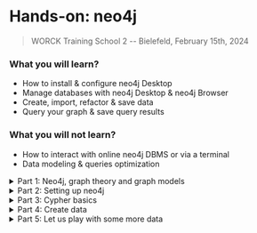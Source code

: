 # **Hands-on: neo4j**

> WORCK Training School 2 -- Bielefeld, February 15th, 2024

### What you will learn? 

- How to install & configure neo4j Desktop
- Manage databases with neo4j Desktop & neo4j Browser
- Create, import, refactor & save data
- Query your graph & save query results

### What you will not learn?

- How to interact with online neo4j DBMS or via a terminal
- Data modeling & queries optimization

<details>
<summary>
Part 1: Neo4j, graph theory and graph models
</summary>

### Neo4j & graph theory

Neo4j is a graph database management system that can either be deployed online (on a community edition server or an AuraDB) or locally (neo4j Desktop). It uses a language called `Cypher` and it is based on graph theory.

<picture>
<img alt="YOUR-ALT-TEXT" src="https://graphacademy.neo4j.com/courses/neo4j-fundamentals/1-graph-thinking/1-seven-bridges/images/7-bridges.jpg"
  width="50%"
  height= auto>
</picture>

Leonhard Euler, 1736, Königsberg (East. Prussia) asked a question: "Can we walk through the city and cross each of the seven bridges only once?". The answer was we cannot, but in the process, he defined the problem in abstract terms: a representation of land masses as entities (vertices) connected by bridges (edges).

### Two types of graph model

There are two main types of graph models around nowadays: the Resource Description Framework (**RDF**) and the Label Property Graph (**LPG**), which are used to store data in the form of graphs. Both were developed in the 2000s and are more "relational" & agile than so-called 'relational databases' (like Filemaker).

Graphs are now everywhere. Use cases examples include: 

* route finding
* supply-chain analytics
* realtime recommendation
* network analysis (as done with Gephi)

The base of graph models are `semantic triples` (vertices connected by edges): `Subject—Predicate—Object`

In `Cypher` representation, a triple would look as follows: `(:Subject)-[:Predicate]->(:Object)`

### RDF vs LPG (pros and cons)

| **The Resource Description Framework** | The Label Property Graph |
| :--- | :--- |
| stable storage and & **data exchange** | **storage & querying** |
| standardization (W3C specs), interoperability, scalability | less demanding (learning curve, development, infrastructure) |
| ontologies & open vocabularies | entities have an internal structure: `labels`, `properties`, `types` |
| 'atomizes' information according to a preset schema | **schema free** and **near natural language** |
| `vertices` and `edges` have no internal structure | flexible: allows progressive refactoring as the model evolves |
| indexed; uses 'artificial' vertices as joins | easy to 'read' and simpler to implement and use |
| heavy infrastructure (sparql endpoints) | local deployment and availability of `apps` |

⚠️ No schema does not mean you do not have to think about your model and flexibility can quickly lead to messiness.

### LPG basics

The LPG model is made of **triples** composed of `nodes` linked by directed `relation(s)`:

* **nodes** have `Labels` & `Properties` (key-value pairs, as in python dictionary)
* **relations** are directed & have `Types` & `Properties`
* **queries** use `Cypher` instructions to traverse the graph, `MATCH` patterns, & `RETURN` results.

<picture>
<img alt="YOUR-ALT-TEXT" src="https://graphacademy.neo4j.com/courses/neo4j-fundamentals/2-property-graphs/1-property-graph/images/node-labels.jpg"
  width="50%"
  height= auto>
</picture>
</details>

<details>
<summary>
Part 2: Setting up neo4j
</summary>

### Installing neo4j Desktop

1️⃣ [https://neo4j.com/download/](https://neo4j.com/download/)  <br />
2️⃣ click on `download` <br />
3️⃣ fill in the form <br />
4️⃣ copy the activation key <br />
5️⃣ install the downloaded file and enter the activation key <br />

### What does neo4j Desktop do?

Neo4j is only a possible "brick" in your digital workflow. The brick that stores your data in a structured form, but not your files (scans, transcripts, etc.). 

Neo4j Desktop is a piece of software developed by the neo4j company, that allows you to:

* interact with a local (or online) DBMS using `Cypher`
* manage your graph databases (you can create DBMS, create and refactor entities, delete, cump and clone your DBMS)
* manage neo4j Desktop `Apps` & plugins
* manage files like `.csv` or `cypher` files
* get help

If you want to learn more, there is plenty of resources available online:

* [the neo4j documentation](https://neo4j.com/docs/)
* [the neo4j developer tutorials](https://neo4j.com/developer/)
* [the Graph Academy](https://graphacademy.neo4j.com/>)
* [cheatsheets](https://mpolinowski.github.io/docs/Development/Graphs/2020-05-03--neo4j-cheat-sheet/2020-05-03/)
* [another cheatsheet on GitHub](https://github.com/bitfede/cypher-cheat-sheet/blob/master/README.md)
* neo4j Desktop integrated tutorials like `:play cypher` or `:play got`

### The LPG design process

As neo4j is schema-free, you do not need to have a predefined model to start feeding a DBMS with data. An LPG design process will in general involve the following steps:

1️⃣ understand your domain & define a use case scenario <br />
2️⃣ develop an initial graph data model (nodes & relations) <br />
3️⃣ test use cases against the initial data model <br />
4️⃣ create the graph (instance model) & test data using `Cypher` <br />
5️⃣ refactor in case of change or for better performance <br />

**General tips**:

* avoid semantically orthogonal labels, (same `labels` for different types of nodes)
* avoid using `labels` that represent different levels of hierarchy:
  * e.g. Human & Person: hierarchies can be graphed (= overuse of `labels`)
  * `labels` & `types` are entry points for patterns (traversal efficiency)
* avoid duplicates. If `properties` appear many times in a node/relation, consider creating Labels/Types
* create specialized relationships on top of more generic ones
* stick to a limited number of controlled relation types & node labels

### First step: create a local database

1️⃣ `run` neo4j Desktop <br />
2️⃣ on the left you see 3 icons: `Projects` | `DBMS` | `Graph Apps` <br />
3️⃣ click on `Projects` ➡️ `New` ➡️ `Create Project` <br />
4️⃣ `select` your project <br />
5️⃣ on the right, click `Add` ➡️ `local DBMS` <br />
6️⃣ give the local DB a `name` ➡️ set a `password` ➡️ choose a neo4j `version` ➡️ `Create` (this will take a few minutes) 

⚠️ `Cypher` is an evolutive language: older versions of neo4j use older iterations of `Cypher` (meaning that code snippets that you may find online can sometimes be deprecated)

### Awesome Procedures on Cypher (APOC)

In addition to neo4j built-in functionalities, users can use the so-called Awesome Procedures on Cypher. APOC is an add-on library that provides additional procedures & functions. We will use one `procedure` to allow the export of a database to `CSV`. To do so, APOC pugins need to be installed on your DBMS. 

1️⃣ click on your database to uncover the panel on the right <br />
2️⃣ click on `Plugins` <br />
3️⃣ click on the 🔻 under APOC <br />
4️⃣ click on `Install` to install APOC procedures *for the selected database*

### Tweak the `apoc.conf` File

To be able to use APOC instructions, we also need to tell neo4j that it is allowed to use `apoc` procedures by creating and editing a configuration file called `apoc.conf`:

1️⃣ click the `...` ➡️ `Open folder` ➡️ `DBMS` <br />
2️⃣ the dbms folder opens -> then navigate to the `conf` folder <br />
3️⃣ in the `conf` folder, create a new `apoc.conf` file with a text editor <br />
4️⃣ `paste` the following 3 lines in it and save

```txt
apoc.import.file.enabled=true
apoc.import.file.use_neo4j_config=true
apoc.export.file.enabled=true
```

### `START` the database**

⚠️ Before you can use your DBMS it must first be `STARTED`:

1️⃣ click on the `...` next to its name <br />
2️⃣ click on `Start` <br />
3️⃣ wait...

⚠️ Once a DBMS is started a Terminal instance opens. **DO NOT CLOSE THE TERMINAL!**

### Open neo4j Browser

Once started, we can interact with a DBMS either via the `terminal` or using an `App`

We will use the `neo4j Desktop` app to manipulate the data with `Cypher`

1️⃣ on the left, click on the icon with 4 squares (`Gaph Apps`) <br />
2️⃣ click on `neo4j Browser`

We are now ready to feed and query our database!
</details>

<details>
<summary>
Part 3: Cypher basics
</summary>

### Representation

`Cypher` is a simple, descriptive & near natural language that uses ASCII representation:

(='.'=) <br />

* `nodes` are represented by `()`
* `relations` are represented by `-[]->`
* `patterns` are represented as follows: `()-[]->()`
* node `labels` & relation `types` are introduced with `:`
* nodes & relations `properties` are enclosed in `curly brackets {}`

### Conventions

- node `labels` are `capitalized` & preceded by a `:`
- relation `types` are written in `SNAKE_CASE_CAPITAL` & preceded by `:`
- `properties` are written in `camelCase`
- multiple properties (arrays) are separated by `,`
- `<ids>` are automatically attributed to entities (not stable)
- the first property associated with a node is its `primary key`
- `null` values are simply an absence of property (no need to specify null values)

### Examples

* `(:Object)`
  * represents a node with an `Object label`
* `(:Movie {title: 'The Matrix'})`
  * represents a node with a `Movie label` & a `title property` (with a string "The Matrix" as a value)
* `(matrix:Movie {title: 'The Matrix', released: 1997})`
  * same node with a second `property` (with an integer as a value) and a declared `variable` (*matrix*)
* `-[role:ACTED_IN {roles: 'Neo'}]->`
  * represents a `directed` relation with a `role variable`, an `ACTED_IN type` & a `roles` property

### Cypher clauses

`Cypher` relies on a limited number of explicit instructions and clauses (written with CAPITALS):

* `CREATE` and `MERGE` (`CREATE` will create new data whatever is in the graph)
* `MATCH` and `RETURN` (in a `MATCH` clause you define the parameters of how Cypher traverses the graph and `RETURN` defines what output you want to get)
* `REMOVE` and `DELETE` (`REMOVE` a property; `DELETE` an entity)
* `SET` (`SET` is used to update properties of entities)
* the `WHERE`, `WITH` or `CASE` clause

*We will only see a few clauses. Note that they can be chained and combined with `boolean` & `logical` operators.*

### Variables

Like other languages (like Python), `Cypher` uses `variables` (or aliases) chosen arbitrarily by the user to collect & manipulate nodes, relations and properties.

For instance, we can use a variable in a `MATCH` instruction to collect nodes with a particular label & `RETURN` the content of those nodes with the variable. Variables can be passed arguments (we will see that later). In the following, we use a `c` variable to collect all nodes with an `Object` label. We return the selected nodes in a graph form with the `RETURN` instruction:

```cypher
MATCH (c:Object) 
RETURN c
```

### Types of properties

Data types can be declared for `properties` upon creation or update (e.g., `toInteger(), toBoolean(), toFloat()` etc.). Cypher can interpret different data types, including `date`, `durations` or `dateTime` 

- {String} text (between single or double quotes)
- {Long} integer value
- {Double} decimal value
- {Boolean}
- {Date} noted date('YYYY-MM-DD')
- {StringArray} comma-separated list of strings
- {DoubleArray} comma-separated list of decimal values
</details>

<details>
  <summary>
    Part 4: Create data
  </summary>

### The neo4j Desktop window

The easiest way to interact with a neo4j DBMS is to do this in a neo4j Desktop window. Remember that your DBMS must first be started.

What does the neo4j Desktop interface look like:

* on the left, the star allows you to `bookmark` code that works
* on top is the command line where you type `Cypher` code
* below are your previous instructions in card form
* on the left of each card are icons to `switch` between graph, text, or table `view`
* on the right of each card is an overview of the node labels & relation types
* the icons on the right allow you to:
  * bookmark or rerun a `Cypher` code
  * view your graph in full screen
  * download your results in `JSON`, `CSV`, `PNG` & `SVG` formats

### Let's create our first node

We use the `CREATE` instruction to create nodes & relations.

We want our first node to be categorized as an 'Object' (we give it an `:Object` `label`); & to have three `properties`: `id`, `type`, & `name`. Remember that node labels & relation types are introduced by `:`. Properties are always embedded in a node's `()` or a relation's `[]` & written as `key-value pairs` between `{}`. So, in the command line, type:

```cy
CREATE (:Object {id: 'obj0001', type: 'painting', name: 'Mona Lisa'})
```

⚠️ The values of the properties of our node are of a `string` datat type & thus written between quotes. 

### View our first node

To view our node, we `MATCH` it (we use a set of parameters to `MATCH` what we target), pass it to an alias & `RETURN` it:

```cy
MATCH (c:Object)
RETURN c 
// What's happening here?
```

⚠️ To move from the first line to the next: `ENTER + SHIFT`

We could also `MATCH` ANY node to view the whole graph:

```cy
MATCH (n)
RETURN n
```

### Let's click on the `node` we created...

⚠️ In case you make mistakes, **there is no going back**, but if you can identify your error, it can usually be corrected

### Add some properties

Let us make Mona Lisa also a `Person` (another `label`) & give it a 'female' `property`

```cy
CREATE (:Person {id: 'obj0001', type: 'painting', name: 'Mona Lisa', sex: 'female'})
```

Let us look at the graph:

```cy
MATCH (n)
RETURN n
```

😓 Oops... We have 2 nodes with the same name: 1 with a `Person` label, 1 with an `Object` label.

### Let's delete our second node

1️⃣ we `MATCH` our target node <br />
2️⃣ we `DELETE` it:

```cy
MATCH (p:Person)
DELETE p
```

We can also use a `WHERE` clause:

```cy
MATCH (p)
WHERE p.sex = 'female'
DELETE p
```

### How to update node properties & labels?

1️⃣ we `MATCH` our target node (here, using a `WHERE` clause)
2️⃣ we `SET` properties & labels (we `chain` the 2 `SET` insctructions):

```cy
MATCH (p)
WHERE p.id = 'obj0001'
SET p.sex = 'male', p:Person
RETURN p
```

⚠️ Note the `,` in the `SET` clause (used to chain instructions)

### Let's correct our mistake

Mona Lisa should be 'female'; but perhaps she declared herself non-binary too:

```cy
MATCH (p)
WHERE p:Person
SET p.sex = 'female', p.gender = 'non-binary'
RETURN p
```

⚠️ `SET` either creates a new property or updates an existing one
⚠️ a `property` can be discarded by being `SET` to `NULL`

### Remove a property

To delete a property, we can either `SET` it to `null`:

```cy
MATCH (p:Person)
SET p.gender = null
RETURN p.name, p.gender
// What's happening here?
```

Or `REMOVE` it:

```cy
MATCH (p:Person {id: 'obj0001'})
REMOVE p.gender
RETURN p
// What's happening here?
```

⚠️ `DELETE` is only used to delete nodes and/or relations

### The `RETURN` clause

If you only specify the alias of a node in the `RETURN` clause, neo4j shows the corresponding nodes in graph form

We can also return properties of the aliased nodes as follows:

```cy
RETURN variable.property1 AS whateverYouWantToCallTheColumn, variable.property2
```

Example:

```cy
MATCH (p:Person)
RETURN p.name AS Alias, p.sex AS personGender
```

The result is a table that can be downloaded 

### A second node

Let us add `Leonardo` to the graph:

```cy
MERGE (p:Person {id: 'per0001', name: 'Leonardo da Vinci', sex: 'male'})
RETURN p
```

⚠️ `RETURN` is not necessary upon creation

⚠️ `MERGE` is another way to create entities 

💡 `MERGE` creates only IF entities with the exact same properties do not already exist
(it avoids duplication)

### Create a relation between two nodes**

We have created the nodes & now we want to relate them:

1️⃣ first, we `MATCH` the entities we want to manipulate
2️⃣ then, we `CREATE` the relation:

```cy
MATCH (leo:Person {id: 'per0001'})
MATCH (mona:Object {id: 'obj0001'})
CREATE (mona)-[:HAS_CREATOR {profession: 'painter'}]->(leo)
```

Let's look at the result:

```cy
MATCH (n)
RETURN n
```

### Delete relations & nodes

Like nodes, relations can be removed with `DELETE`

We `MATCH` a pattern, give an alias to the relation, & `DELETE` it:

```cy
MATCH (leo:Person {id: 'per0001'})-[r]-(mona:Object {id: 'obj0001'})
DELETE r
```

⚠️ In `MATCH` clauses, relations can be undirected

⚠️ Related nodes CANNOT be deleted before they are `DETACHED` from one another.

Let's clean our graph (delete everything):

```cy
MATCH (n)
DETACH DELETE n
```

### Create patterns

All the above process could have been done with one line of code:

```cypher
CREATE (:Person:Object {id: 'obj0001', type: 'painting', name: 'Mona Lisa', 
sex: 'female',gender: 'non-binary'})-[HAS_CREATOR {profession: 'painter'}]->
(:Person {id: 'per0001', name: 'Leonardo da Vinci', sex: 'male'}) 
```

oops... something is going wrong

Look for the 🔺 in the error messages can help (we forgot `:` in the relation)

```cypher
CREATE (:Person:Object {id: 'obj0001', type: 'painting', name: 'Mona Lisa', 
sex: 'female',gender: 'non-binary'})-[:HAS_CREATOR {profession: 'painter'}]->
(:Person {id: 'per0001', name: 'Leonardo da Vinci', sex: 'male'}) 
```

### A simple query

Querying the graph to visualize it (or parts of it) & to answer questions

Example of question: 

>What is the `sex` of `Persons` who declare themselves `non-binary` & is there a relation with the way they are labelled?

```cypher
MATCH (p:Person)
WHERE p. gender = 'non-binary'
RETURN p.sex AS sex, labels(p) AS labels
```

💡 Note the `labels(alias)` instruction in the `RETURN` clause

💡`id(variable)` would similarly return the `ids` created by the system

### Stop, export, dump & save your files

⚠️ Once you are finished, `STOP` the running DBMS before closing neo4j

⚠️ Your database lives in the neo4j folders, ➡️ better save your work:

* `dump` it (easy to reimport)
* or save it as a `csv` with `apoc` (import will be more burdensome)

### Dump

A `dump` file can be saved somewhere safe to be imported later:

1️⃣ close the neo4j Browser window <br />
2️⃣ `STOP` the database <br />
3️⃣ click on the `...` ➡️ `dump` (a dump file is added to your `files` list) <br />
4️⃣ click on the `...` ➡️ `Reveal in file explorer` <br />
➡️ copy the files somewhere safe

⚠️ importing `dump` files is quite easy ( you may have noted that the `...` also give you the option to create a DBMS from dump or import it in a DBMS)

### Export to `CSV`

Unlike `Dump`, export to `csv` is done in neo4j Browser (your DBMS has to be started)

If you have installed the `APOC` plugins & added the `apoc.conf` to your DBMS config:

```cy
CALL apoc.export.csv.all('filename.csv', {})
```

The exported `.csv.` is exported to the `import` folder of your DBMS...
</details>

<details>
<summary>
Part 5: Let us play with some more data
</summary>

### Play with the 'Graph of Thrones' project data

If you would like to do a little more, there is a complete `Graph of Thrones` dataset that can be directly `played` by running `:play got` in the neo4j Desktop command line.

We want to import data from existing files. Let's `import` Characters of GOT book 1 from 2 local `.csv` files:

* book1edgessample.csv
  * this file has the following headers: `Source`, `Target`, `Type`, `id` &  `weight`
* book1gendersample.csv
  * it has the following headers: `Name`, `Nobility` & `Gender`

### Before we start...

Let's delete everything in our graph to make a fresh start:

```cy
MATCH (n)
DETACH DELETE n
```

⚠️ Remember: our nodes have relations (they are attached, so to speak), so we `DETACH` before we can `DELETE`:

Importing data from files means:

1️⃣ `LOADING` a `.csv` <br />
2️⃣ `CREATING` nodes & relations <br />
3️⃣ add `properties` upon creation

### Uniqueness constraints

Sometimes, we want to apply `uniqueness constraints`on properties that we want to be unique (like a unique identifier). Let us make sure that our nodes with a Character label do not have the same name property:

```cy
CREATE CONSTRAINT FOR (c:Character) REQUIRE c.name IS UNIQUE
```

We can check existing constraints in our graph with the following commands:

```cy
SHOW CONSTRAINTS
```

or

```cy
:schema
```

If necessary, we can also drop a constraint with its `name`:

```cy
DROP CONSTRAINT constraintName
```

### Load & check a `.csv` file

To import our first `.csv`, we need to load it:

1️⃣ place the `book1edgessample.csv` in the `import` folder <br />
2️⃣ `LOAD` it & pass it to a `variable` to make it available for manipulation

Let's first load the file to check if neo4j can read it (using a `LIMIT` clause for efficiency):

```cy
LOAD CSV WITH HEADERS FROM 'file:///book1edgessample.csv' AS line
RETURN line
LIMIT 10
```

⚠️ Instead of local files, we could use online files using an `http` address (ending by `.csv`)

### Load & create the data from `.csv`

`LOAD` does not import per se but makes the data available (using the column `headers` to reference where the information comes from). To avoid creating duplicate nodes, we use `MERGE` instead of `CREATE` (in our `.csv` file, Characters can appear either as Target or Source, so if we used `CREATE`, we would create them n-times):

```cy
LOAD CSV WITH HEADERS FROM 'file:///book1edgessample.csv' AS row
MERGE (src:Character {name: row.Source})
MERGE (tgt:Character {name: row.Target})
MERGE (src)-[r:INTERACTS {weight: toInteger(row.weight)}]->(tgt)
```

The result should be `Added 100 labels, created 100 nodes, set 269 properties, created 169 relationships`

⚠️ Note the `toInteger()` statement that defines data from the 'weight' column as integers.

### Add data from another `.csv`

Let us view our graph:

```cy
MATCH (n)
RETURN n
```

For the moment, our nodes only have a `Character` label & a `name` property (this is what was in our `.csv` file). How can we import `properties` from another file?

1️⃣ add the `book1gendersample.csv` file to the import folder <br />
2️⃣ check whether it can be read

```cy
LOAD CSV WITH HEADERS FROM 'file:///book1gendersample.csv' AS line
RETURN line
LIMIT 10
```

The file uses `Name`, `Nobility` & `Gender` as variables. When preparing the files, we made sure that names in the `Name` column are the same as in our first dataset (they have to match). We could try the following:

```cy
LOAD CSV WITH HEADERS FROM 'file:///book1gendersample.csv' AS line
MERGE (c:Character {name: line.Name})
ON MATCH SET c.gender = line.Gender, c.house = row.Nobility
// Do not try this
```

This would work but it would create duplicates of Character nodes. We do not need the `MERGE` instruction: we do not create new nodes or relations:

```cy
LOAD CSV WITH HEADERS FROM 'file:///book1gendersample.csv' AS row
MATCH (c:Character {name: row.Name})
SET c.gender = row.Gender, c.house = row.Nobility
```

Let's check what this does:

```cy
MATCH (a:Character {name: 'Daenerys-Targaryen'}), (b:Character {name: 'Bran-Stark'})
RETURN a, b
```

### View the data structure with APOC & view the graph

View the graph model (with `apoc` procedure):

```cy
CALL apoc.meta.graph()
```

View the whole graph by matching a `pattern`:

```cy
MATCH p=(:Character)-[:INTERACTS]-(:Character)
RETURN p
```

OR simply view all:

```cy
MATCH (n)
RETURN n
```

### Analyze the data

We can now query the graph to analyze our data. We could also do simple stats (average & standard deviations): 

```cy
MATCH (c:Character)-[:INTERACTS]->()
WITH c, count(*) AS num
RETURN min(num) AS min, max(num) AS max, avg(num) AS avg_characters, stdev(num) AS stdev
// where count() counts the number of character nodes who have relations with other nodes
```

We could do much more, like centrality measures, shortest paths, pivotal nodes, etc.

### Let's do some counting

How many Character nodes in the database?

```cy
MATCH (c:Character) 
RETURN count(c)
```

What is the most common number of interactions?

```cy
MATCH ()-[r]->()
RETURN r.weight, count(*)
ORDER BY count(*) DESC
```

How many Character nodes have a `male` property?

```cy
MATCH (n:Character {gender: 'Male'}) 
RETURN count(n) AS numberOfMaleCharacters
```

Let's use a `WITH` clause to count Male & Female Characters & their ratio:

```cy
MATCH (m:Character {gender: 'Male'})
WITH count(m) AS numMales
MATCH (f:Character {gender: 'Female'})
WITH count(f) AS numFemales, numMales
RETURN numMales, numFemales, toFloat(numFemales) / numMales AS genderRatio
```

How many people does one character interact with?

```cy
MATCH (c1)-[r:INTERACTS]->(c2)
RETURN c1.name as name,
COUNT(*) AS Total
```

Can we count the number of interactions of one Character & get a list of the people they interact with? (`COLLECT`)

```cy
MATCH (c1)-[r:INTERACTS]->(c2)
RETURN c1.name as Person,
COUNT(*) as Total,
COLLECT(c2.name)
```

### Let's do some exploration

Let us identify: 

1️⃣ who interacts with Bran Stark besides Arya Stark  <br />
2️⃣ who interacts with both of them

...to do so, we need to identify the pattern that Cypher must `traverse` to return only the results we want:

```cy
MATCH (a:Character {name: 'Arya-Stark'})-[r1]-(b:Character {name: 'Bran-Stark'})-[r2]-(c:Character)
RETURN c.name
```

And:

```cy
MATCH (a:Character {name: 'Arya-Stark'})-[r1]-(b)-[r2]-(c:Character {name: 'Bran-Stark'})
RETURN b.name
```

### Ask questions

Who in the database has the same `gender` property as Arya Stark?

```cy
MATCH (c:Character), (c1:Character {name: 'Arya-Stark'}) 
WHERE c.gender = c1.gender AND id(c) <> id(c1)
RETURN c.name
```

Are there nodes for which `gender` data is missing?

```cy
MATCH (c:Character)
WHERE c.gender IS NULL
RETURN c.name
```

Is the data consistent?

```cy
MATCH (n)
RETURN DISTINCT n.gender
//we can do the same with n.house to check house names
```

### Let's practice...

Which Characters have a name that starts with 'J'?

```cy
MATCH (p:Character)
WHERE p.name STARTS WITH 'J'
RETURN p.name
```

### `CASE` clauses

We would like to export a dataset of the gender distribution by house to plot it. To do this, we need a less simple clause: `CASE` 

> A `CASE` clause introduces a condition (`WHEN`) & instructions:

```cy
MATCH (c:Character)
RETURN c.house AS House, 
COUNT(CASE WHEN c.gender='Male' THEN 1 END) AS NumberMales, 
COUNT(CASE WHEN c.gender='Female' THEN 1 END) AS NumberFemales, 
COUNT(CASE WHEN c.gender IS NULL THEN 1 END) AS NoGender;
```

### Let's `ORDER` our results

Let us order our results alphabetically with `ORDER BY` (2 options):

```cy
MATCH (c:Character) 
RETURN c.house AS House, 
COUNT(CASE WHEN c.gender='Male' THEN 1 END) AS NumberMales, 
COUNT(CASE WHEN c.gender='Female' THEN 1 END) AS NumberFemales, 
COUNT(CASE WHEN c.gender IS NULL THEN 1 END) AS NoGender 
ORDER BY House DESC
```

```cy
MATCH (c:Character)
WITH c ORDER BY c.house
RETURN c.house AS House, 
COUNT(CASE WHEN c.gender='Male' THEN 1 END) AS NumberMales, 
COUNT(CASE WHEN c.gender='Female' THEN 1 END) AS NumberFemales, 
COUNT(CASE WHEN c.gender IS NULL THEN 1 END) AS NoGender
```

### Add dates

Let's add a few (random) dates to our dataset with `date('YYYY-MM-DD')

```cy
MATCH (a:Character {name: 'Arya-Stark'})
MATCH (b:Character {name: 'Jon-Snow'})
SET a.dob = date('0300-09-23'), b.dob = date('0290-06-12')
```

And add another date property to a Character (we just know the year)

```cy
MATCH (c:Character {name: 'Bronn'})
SET c.dob = date({year: 295}), c.dod = date({year: 320})
RETURN c
```

⚠️ Click on the node & check how the date was interpreted...

### Test the existence of properties

Let's test the existence of female Characters with date of birth:

```cy
MATCH (p:Character)
WHERE p.gender = 'Female'
AND p.dob IS NOT NULL
RETURN p.name AS name, p.gender AS Gender, p.house AS Alliegence
```

Let's check relations that have a certain `weight` property:

```cy
MATCH (a)-[p]->(b)
WHERE p.weight IN [1, 5, 7]
RETURN a.name AS Name, p.weight AS Weight, b.name AS Target
``

### Play with dates

Bronn has a date of birth & a date of death. How old was he when he died?

```cy
MATCH (c:Character {name: 'Bronn'})
RETURN duration.between(c.dob,c.dod)
```

The calculation is provided in `Cypher` notation.
But we can use `year(s)` (and `day(s)` or `month(s)`) arguments: 

```cy
MATCH (c:Character {name: 'Bronn'})
RETURN duration.between(c.dob,c.dod).years
```

Who was born between the years 200 and 400?

```cy
MATCH (c)
WHERE c.dob IS NOT NULL
AND c.dob.year >= 200 <= 400
RETURN c.name As Character, c.dob AS Born
```

### Refactor

1Let us add a second value to a property:

```cy
MATCH (c:Character {name: 'Jon-Snow'})
SET c.house = ['Stark', 'Nights-Watch']
RETURN c.name as Name, c.house as Houses
```

Look at the result and see how this created an array of values for the `house` property.

2Now, let's change a property name in bulk. We want to change `gender` to `sex` for all nodes, but keep the values:

```cy
MATCH (c:Character)
SET c.sex = c.gender
REMOVE c.gender
RETURN c
```

### Transform properties into nodes

Case: Our characters have a gender but we want gender to be a specifi node instead of a property (we are thus changing the sctructure of our graph). We can do this in two steps (perhaps 1):

```cy
MATCH (n:Character)
WHERE n.gender IS NOT NULL
WITH n.gender AS gender
MERGE (g:Gender {value: gender})
RETURN g
// the IS NOT NULL clause is crucial: neo4j cannot create nodes from *null* values
```

```cy
MATCH (n:Character)
MATCH (m:Gender)
WHERE m.value = n.gender
CREATE (n)-[:HAS_GENDER]->(m)
REMOVE n.gender
```

### Troubleshooting

* There is a lot on the neo4j website (see earlier)
* About temporal values, see: [https://neo4j.com/docs/cypher-manual/current/values-and-types/temporal/](https://neo4j.com/docs/cypher-manual/current/values-and-types/temporal/)
* Internet is your friend
* Chat assistants are quite good at providing Cypher queries
</details>
